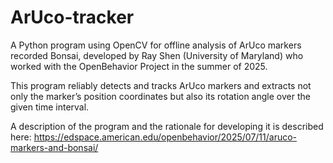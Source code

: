 # ArUco-tracker
A Python program using OpenCV for offline analysis of ArUco markers recorded Bonsai, developed by Ray Shen (University of Maryland) who worked with the OpenBehavior Project in the summer of 2025.

This program reliably detects and tracks ArUco markers and extracts not only the marker’s position coordinates but also its rotation angle over the given time interval.

A description of the program and the rationale for developing it is described here: https://edspace.american.edu/openbehavior/2025/07/11/aruco-markers-and-bonsai/
